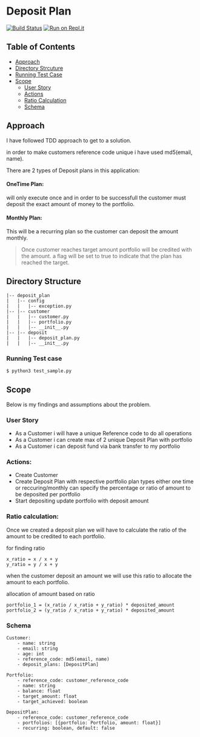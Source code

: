 # Deposit Plan

[![Build Status](https://app.travis-ci.com/VishalTaj/deposit_plan.svg?branch=master)](https://app.travis-ci.com/VishalTaj/deposit_plan)
[![Run on Repl.it](https://repl.it/badge/github/VishalTaj/deposit_plan)](https://repl.it/github/VishalTaj/deposit_plan)

## Table of Contents
<!-- TOC depthFrom:1 depthTo:6 withLinks:1 orderedList:0 -->
- [Approach](#approach)
- [Directory Strcuture](#directory-structure)
- [Running Test Case](#running-test-case)
- [Scope](#scope)
   - [User Story](#user-story)
   - [Actions](#actions)
   - [Ratio Calculation](#ratio-calculation)
   - [Schema](#schema)
<!-- /TOC -->

## Approach

I have followed TDD approach to get to a solution.

in order to make customers reference code unique i have used md5(email, name). 

There are 2 types of Deposit plans in this application:

#### OneTime Plan:

will only execute once and in order to be successfull the customer must deposit the exact amount of money to the portfolio.

#### Monthly Plan:

This will be a recurring plan so the customer can deposit the amount monthly.

> Once customer reaches target amount portfolio will be credited with the amount. a flag will be set to true to indicate that the plan has reached the target.


## Directory Structure

```directory
|-- deposit_plan
|   |-- config
|   |   |-- exception.py
|-- |-- customer
|   |   |-- customer.py
|   |   |-- portfolio.py
|   |   |-- __init__.py
|-- |-- deposit
|   |   |-- deposit_plan.py
|   |   |-- __init__.py
```

### Running Test case

```bash
$ python3 test_sample.py
```

## Scope

Below is my findings and assumptions about the problem.

### User Story

- As a Customer i will have a unique Reference code to do all operations
- As a Customer i can create max of 2 unique Deposit Plan with portfolio
- As a Customer i can deposit fund via bank transfer to my portfolio

### Actions:

- Create Customer
- Create Deposit Plan with respective portfolio
plan types either one time or reccuring/monthly
can specify the percentage or ratio of amount to be deposited per portfolio
- Start depositing
update portfolio with deposit amount


### Ratio calculation:

Once we created a deposit plan we will have to calculate the ratio of the amount to be credited to each portfolio. 

for finding ratio

```
x_ratio = x / x + y
y_ratio = y / x + y
```

when the customer deposit an amount we will use this ratio to allocate the amount to each portfolio.

allocation of amount based on ratio

```
portfolio_1 = (x_ratio / x_ratio + y_ratio) * deposited_amount
portfolio_2 = (y_ratio / x_ratio + y_ratio) * deposited_amount
```


### Schema

```
Customer:
    - name: string
    - email: string
    - age: int
    - reference_code: md5(email, name)
    - deposit_plans: [DepositPlan]
```

```
Portfolio:
    - reference_code: customer_reference_code
    - name: string
    - balance: float
    - target_amount: float
    - target_achieved: boolean
```

```
DepositPlan:
    - reference_code: customer_reference_code
    - portfolios: [{portfolio: Portfolio, amount: float}]
    - recurring: boolean, default: false
```




